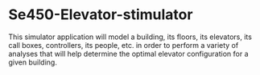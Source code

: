 # Se450-Elevator-stimulator
This simulator application will model a building, its floors, its elevators, its call boxes, controllers, its people, etc. in order to perform a variety of analyses that will help determine the optimal elevator configuration for a given building.
